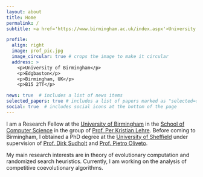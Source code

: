 ```yaml
---
layout: about
title: Home
permalink: /
subtitle: <a href='https://www.birmingham.ac.uk/index.aspx'>University of Birmingham.</a>

profile:
  align: right
  image: prof_pic.jpg
  image_circular: true # crops the image to make it circular
  address: >
    <p>University of Birmingham</p>
    <p>Edgbaston</p>
    <p>Birmingham, UK</p>
    <p>B15 2TT</p>

news: true  # includes a list of news items
selected_papers: true # includes a list of papers marked as "selected={true}"
social: true  # includes social icons at the bottom of the page
---
```


I am a Research Fellow at the [University of Birmingham](https://www.birmingham.ac.uk/index.aspx) in the [School of Computer Science](https://www.birmingham.ac.uk/schools/computer-science/index.aspx) in the group of [Prof. Per&nbsp;Kristian&nbsp;Lehre](https://www.cs.bham.ac.uk/~lehrepk/). Before coming to Birmingham, I obtained a PhD degree at the [University of Sheffield](https://www.sheffield.ac.uk/) under supervision of [Prof. Dirk Sudholt](https://www.fim.uni-passau.de/intelligent-systems/) and [Prof. Pietro Oliveto](http://staffwww.dcs.shef.ac.uk/people/P.Oliveto/index.html).

My main research interests are in theory of evolutionary computation and randomized search heuristics. Currently, I&nbsp;am working on the analysis of competitive coevolutionary algorithms.
